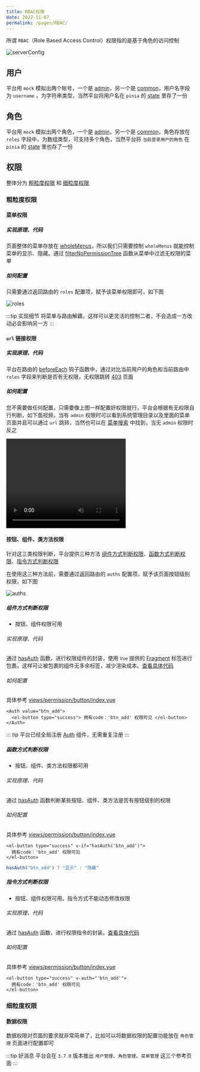 ```yaml
---
title: RBAC权限
date: 2022-11-07
permalink: /pages/RBAC/
---
```


所谓 `RBAC`（Role Based Access Control）权限指的是基于角色的访问控制

![serverConfig](~@alias/img/watermarks/rbac.jpg)

## 用户

平台用 `mock` 模拟出两个账号，一个是 [admin](https://gitee.com/yiming_chang/pure-admin-thin/blob/main/mock/login.ts#L13)，另一个是 [common](https://gitee.com/yiming_chang/pure-admin-thin/blob/main/mock/login.ts#L25)，用户名字段为 `username` ，为字符串类型，当然平台将用户名在 `pinia` 的 [state](https://gitee.com/yiming_chang/pure-admin-thin/blob/main/src/store/modules/user.ts#L16) 里存了一份

## 角色

平台用 `mock` 模拟出两个角色，一个是 [admin](https://gitee.com/yiming_chang/pure-admin-thin/blob/main/mock/login.ts#L15)，另一个是 [common](https://gitee.com/yiming_chang/pure-admin-thin/blob/main/mock/login.ts#L27)，角色存放在 `roles` 字段中，为数组类型，可支持多个角色，当然平台将 `当前登录用户的角色` 在 `pinia` 的 [state](https://gitee.com/yiming_chang/pure-admin-thin/blob/main/src/store/modules/user.ts#L19) 里也存了一份

## 权限

整体分为 [粗粒度权限](#粗粒度权限) 和 [细粒度权限](#细粒度权限)

### 粗粒度权限

#### 菜单权限

##### 实现原理、代码

页面整体的菜单存放在 [wholeMenus](https://gitee.com/yiming_chang/pure-admin-thin/blob/main/src/store/modules/permission.ts#L13)，所以我们只需要控制 `wholeMenus` 就能控制菜单的显示、隐藏。通过 [filterNoPermissionTree](https://gitee.com/yiming_chang/pure-admin-thin/blob/main/src/router/utils.ts#L77) 函数从菜单中过滤无权限的菜单

##### 如何配置

只需要通过返回路由的 `roles` 配置项，赋予该菜单权限即可，如下图

![roles](~@alias/img/rbac/roles.jpg)

:::tip 实现细节
将菜单与路由解藕，这样可以更灵活的控制二者，不会造成一方改动必会影响另一方
:::

#### `url` 链接权限

##### 实现原理、代码

平台在路由的 [beforeEach](https://gitee.com/yiming_chang/pure-admin-thin/blob/main/src/router/index.ts#L112) 钩子函数中，通过对比当前用户的角色和当前路由中 `roles` 字段来判断是否有无权限，无权限跳转 [403](https://gitee.com/yiming_chang/pure-admin-thin/blob/main/src/views/error/403.vue) 页面

##### 如何配置

您不需要做任何配置，只需要像上图一样配置好权限就行，平台会根据有无权限自行判断，如下面视频，当有 `admin` 权限时可以看到系统管理目录以及里面的菜单页面并且可以通过 `url` 跳转，当然也可以在 [菜单搜索](https://gitee.com/yiming_chang/pure-admin-thin/tree/main/src/layout/components/search) 中找到，当无 `admin` 权限时反之

<video width="320" height="240" controls>
  <source :src="$withBase('/video/url.mov')" type="video/mp4">
</video>

#### 按钮、组件、类方法权限

针对这三类权限判断，平台提供三种方法 [组件方式判断权限](#组件方式判断权限)、[函数方式判断权限](#函数方式判断权限)、[指令方式判断权限](#指令方式判断权限)

在使用这三种方法前，需要通过返回路由的 `auths` 配置项，赋予该页面按钮级别权限，如下图

![auths](~@alias/img/rbac/auths.jpg)

##### 组件方式判断权限

- 按钮、组件权限可用

###### 实现原理、代码

通过 [hasAuth](https://gitee.com/yiming_chang/pure-admin-thin/blob/main/src/router/utils.ts#L322) 函数，进行权限组件的封装，使用 `Vue` 提供的 [Fragment](https://cn.vuejs.org/guide/extras/rendering-mechanism.html#patch-flags) 标签进行包裹，这样可让被包裹的组件无多余标签，减少渲染成本。[查看具体代码](https://gitee.com/yiming_chang/pure-admin-thin/blob/main/src/components/ReAuth/src/auth.tsx)

###### 如何配置

具体参考 [views/permission/button/index.vue](https://gitee.com/yiming_chang/pure-admin-thin/blob/main/src/views/permission/button/index.vue#L23)

```Vue
<Auth value="btn_add">
  <el-button type="success"> 拥有code：'btn_add' 权限可见 </el-button>
</Auth>
```

::: tip
平台已经全局注册 [Auth](https://gitee.com/yiming_chang/pure-admin-thin/blob/main/src/main.ts#L47) 组件，无需重复注册
:::

##### 函数方式判断权限

- 按钮、组件、类方法权限都可用

###### 实现原理、代码

通过 [hasAuth](https://gitee.com/yiming_chang/pure-admin-thin/blob/main/src/router/utils.ts#L322) 函数判断某些按钮、组件、类方法是否有按钮级别的权限

###### 如何配置

具体参考 [views/permission/button/index.vue](https://gitee.com/yiming_chang/pure-admin-thin/blob/main/src/views/permission/button/index.vue#L40)

```Vue
<el-button type="success" v-if="hasAuth('btn_add')">
  拥有code：'btn_add' 权限可见
</el-button>
```

```ts
hasAuth("btn_add") ? "显示" : "隐藏"
```

##### 指令方式判断权限

- 按钮、组件权限可用。指令方式不能动态修改权限

###### 实现原理、代码

通过 [hasAuth](https://gitee.com/yiming_chang/pure-admin-thin/blob/main/src/router/utils.ts#L322) 函数，进行权限指令的封装。[查看具体代码](https://gitee.com/yiming_chang/pure-admin-thin/blob/main/src/directives/auth/index.ts)

###### 如何配置

具体参考 [views/permission/button/index.vue](https://gitee.com/yiming_chang/pure-admin-thin/blob/main/src/views/permission/button/index.vue#L58)

```Vue
<el-button type="success" v-auth="'btn_add'">
  拥有code：'btn_add' 权限可见
</el-button>
```

### 细粒度权限

#### 数据权限

数据权限对页面的要求就非常简单了，比如可以将数据权限的配置功能放在 `角色管理` 页面进行配置即可

:::tip 好消息
平台会在 `3.7.0` 版本推出 `用户管理`、`角色管理`、`菜单管理` 这三个参考页面
:::
